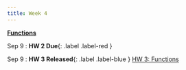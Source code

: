 ```yaml
---
title: Week 4
---
```


**[Functions](https://docs.google.com/presentation/d/1lxZ4yROVf-D1w92DidOHHDm1Ib1aQ7hWJglHQ-04C_A/edit?usp=sharing)**

Sep 9
:  **HW 2 Due**{: .label .label-red }

Sep 9
:  **HW 3 Released**{: .label .label-blue } [HW 3: Functions](https://edstem.org/us/courses/24500/lessons/43556/slides/251433)

